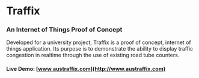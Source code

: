 # Traffix 
### An Internet of Things Proof of Concept
Developed for a university project, Traffix is a proof of concept, internet of things application. Its purpose is to demonstrate the ability to display traffic congestion in realtime through the use of existing road tube counters.

#### Live Demo: [www.austraffix.com](http://www.austraffix.com)
